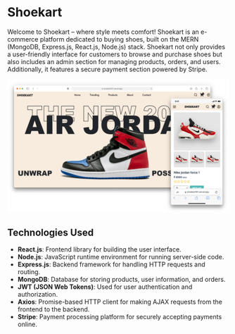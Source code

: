 # Shoekart

Welcome to Shoekart – where style meets comfort! Shoekart is an e-commerce platform dedicated to buying shoes, built on the MERN (MongoDB, Express.js, React.js, Node.js) stack. Shoekart not only provides a user-friendly interface for customers to browse and purchase shoes but also includes an admin section for managing products, orders, and users. Additionally, it features a secure payment section powered by Stripe.

![Shoekart Landing Page](./client/src/Images/readmeImage.png)

## Technologies Used

- **React.js**: Frontend library for building the user interface.
- **Node.js**: JavaScript runtime environment for running server-side code.
- **Express.js**: Backend framework for handling HTTP requests and routing.
- **MongoDB**: Database for storing products, user information, and orders.
- **JWT (JSON Web Tokens)**: Used for user authentication and authorization.
- **Axios**: Promise-based HTTP client for making AJAX requests from the frontend to the backend.
- **Stripe**: Payment processing platform for securely accepting payments online.